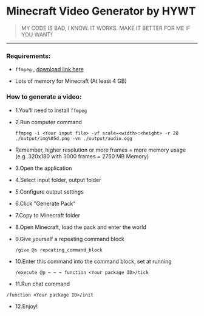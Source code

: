 # Minecraft Video Generator by HYWT


>MY CODE IS BAD, I KNOW. IT WORKS. MAKE IT BETTER FOR ME IF YOU WANT!

---

### Requirements:

* `ffmpeg` , [download link here](https://ffmpeg.org/)

* Lots of memory for Minecraft (At least 4 GB)



### How to generate a video:

* 1.You'll need to install `ffmpeg`

* 2.Run computer command 

  `ffmpeg -i <Your input file> -vf scale=<width>:<height> -r 20 ./output/img%05d.png -vn ./output/audio.ogg`

* Remember, higher resolution or more frames = more memory usage (e.g. 320x180 with 3000 frames = 2750 MB Memory)

* 3.Open the application

* 4.Select input folder, output folder

* 5.Configure output settings

* 6.Click "Generate Pack"

* 7.Copy to Minecraft folder

* 8.Open Minecraft, load the pack and enter the world

* 9.Give yourself a repeating command block 

  `/give @s repeating_command_block`

* 10.Enter this command into the command block, set at running

  `/execute @p ~ ~ ~ function <Your package ID>/tick`

* 11.Run chat command 

 `/function <Your package ID>/init`

* 12.Enjoy!
